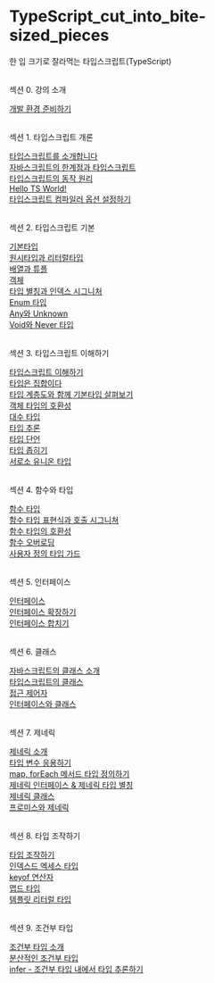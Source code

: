# TypeScript_cut_into_bite-sized_pieces
한 입 크기로 잘라먹는 타입스크립트(TypeScript)
<br/><br/>

<p>섹션 0. 강의 소개<p/>
    <a href="https://stbhg5.tistory.com/371">개발 환경 준비하기</a><br/>
    <br/>

<p>섹션 1. 타입스크립트 개론<p/>
    <a href="https://stbhg5.tistory.com/372?category=1097664">타입스크립트를 소개합니다</a><br/>
    <a href="https://stbhg5.tistory.com/373">자바스크립트의 한계점과 타입스크립트</a><br/>
    <a href="https://stbhg5.tistory.com/374">타입스크립트의 동작 원리</a><br/>
    <a href="https://stbhg5.tistory.com/375">Hello TS World!</a><br/>
    <a href="https://stbhg5.tistory.com/376">타입스크립트 컴파일러 옵션 설정하기</a><br/>
    <br/>

<p>섹션 2. 타입스크립트 기본<p/>
    <a href="https://stbhg5.tistory.com/377">기본타입</a><br/>
    <a href="https://stbhg5.tistory.com/378">원시타입과 리터럴타입</a><br/>
    <a href="https://stbhg5.tistory.com/379">배열과 튜플</a><br/>
    <a href="https://stbhg5.tistory.com/380">객체</a><br/>
    <a href="https://stbhg5.tistory.com/381">타입 별칭과 인덱스 시그니처</a><br/>
    <a href="https://stbhg5.tistory.com/382">Enum 타입</a><br/>
    <a href="https://stbhg5.tistory.com/383">Any와 Unknown</a><br/>
    <a href="https://stbhg5.tistory.com/384">Void와 Never 타입</a><br/>
    <br/>

<p>섹션 3. 타입스크립트 이해하기<p/>
    <a href="https://stbhg5.tistory.com/385">타입스크립트 이해하기</a><br/>
    <a href="https://stbhg5.tistory.com/386">타입은 집합이다</a><br/>
    <a href="https://stbhg5.tistory.com/387">타입 계층도와 함께 기본타입 살펴보기</a><br/>
    <a href="https://stbhg5.tistory.com/388">객체 타입의 호환성</a><br/>
    <a href="https://stbhg5.tistory.com/389">대수 타입</a><br/>
    <a href="https://stbhg5.tistory.com/390">타입 추론</a><br/>
    <a href="https://stbhg5.tistory.com/391">타입 단언</a><br/>
    <a href="https://stbhg5.tistory.com/392">타입 좁히기</a><br/>
    <a href="https://stbhg5.tistory.com/393">서로소 유니온 타입</a><br/>
    <br/>

<p>섹션 4. 함수와 타입<p/>
    <a href="https://stbhg5.tistory.com/394">함수 타입</a><br/>
    <a href="https://stbhg5.tistory.com/395">함수 타입 표현식과 호출 시그니쳐</a><br/>
    <a href="https://stbhg5.tistory.com/396">함수 타입의 호환성</a><br/>
    <a href="https://stbhg5.tistory.com/397">함수 오버로딩</a><br/>
    <a href="https://stbhg5.tistory.com/398">사용자 정의 타입 가드</a><br/>
    <br/>

<p>섹션 5. 인터페이스<p/>
    <a href="https://stbhg5.tistory.com/399">인터페이스</a><br/>
    <a href="https://stbhg5.tistory.com/400">인터페이스 확장하기</a><br/>
    <a href="https://stbhg5.tistory.com/401">인터페이스 합치기</a><br/>
    <br/>

<p>섹션 6. 클래스<p/>
    <a href="https://stbhg5.tistory.com/402">자바스크립트의 클래스 소개</a><br/>
    <a href="https://stbhg5.tistory.com/403">타입스크립트의 클래스</a><br/>
    <a href="https://stbhg5.tistory.com/404">접근 제어자</a><br/>
    <a href="https://stbhg5.tistory.com/405">인터페이스와 클래스</a><br/>
    <br/>

<p>섹션 7. 제네릭<p/>
    <a href="https://stbhg5.tistory.com/406">제네릭 소개</a><br/>
    <a href="https://stbhg5.tistory.com/407">타입 변수 응용하기</a><br/>
    <a href="https://stbhg5.tistory.com/408">map, forEach 메서드 타입 정의하기</a><br/>
    <a href="https://stbhg5.tistory.com/409">제네릭 인터페이스 & 제네릭 타입 별칭</a><br/>
    <a href="https://stbhg5.tistory.com/410">제네릭 클래스</a><br/>
    <a href="https://stbhg5.tistory.com/411">프로미스와 제네릭</a><br/>
    <br/>

<p>섹션 8. 타입 조작하기<p/>
    <a href="https://stbhg5.tistory.com/412">타입 조작하기</a><br/>
    <a href="https://stbhg5.tistory.com/413">인덱스드 엑세스 타입</a><br/>
    <a href="https://stbhg5.tistory.com/414">keyof 연산자</a><br/>
    <a href="https://stbhg5.tistory.com/415">맵드 타입</a><br/>
    <a href="https://stbhg5.tistory.com/416">템플릿 리터럴 타입</a><br/>
    <br/>

<p>섹션 9. 조건부 타입<p/>
    <a href="https://stbhg5.tistory.com/417">조건부 타입 소개</a><br/>
    <a href="https://stbhg5.tistory.com/418">분산적인 조건부 타입</a><br/>
    <a href="https://stbhg5.tistory.com/419">infer - 조건부 타입 내에서 타입 추론하기</a><br/>
    <br/>
    
